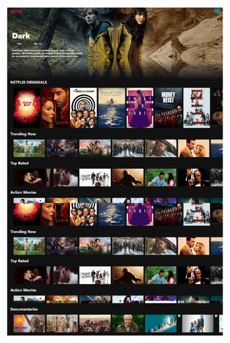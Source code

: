 ![web app screenshot](https://github.com/deftstrokes86/netflix-react-clone/blob/master/netflix-clone.png?raw=true "web app screenshot")
